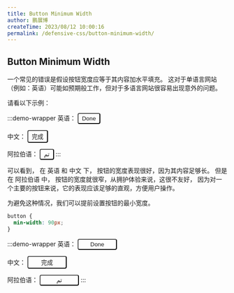 ```yaml
---
title: Button Minimum Width
author: 鹏展博
createTime: 2023/08/12 10:00:16
permalink: /defensive-css/button-minimum-width/
---
```


## Button Minimum Width

一个常见的错误是假设按钮宽度应等于其内容加水平填充。
这对于单语言网站（例如：英语）可能如预期般工作，但对于多语言网站很容易出现意外的问题。

请看以下示例：

<style>
.btn-width-1339 {
  padding: 3px 8px;
  background-color: var(--vp-c-brand-1);
  color: var(--vp-c-white);
  font-weight: 500;
  border-radius: 4px;
}
.btn-width-1339.min {
  min-width: 90px;
}
</style>

:::demo-wrapper
英语：
<button type="button" class="btn-width-1339">Done</button>

中文：
<button type="button" class="btn-width-1339">完成</button>

阿拉伯语：
<button type="button" class="btn-width-1339">تم</button>
:::

可以看到， 在 英语 和 中文 下， 按钮的宽度表现很好，因为其内容足够长。
但是在 阿拉伯语 中， 按钮的宽度就很窄，从拥护体验来说，这很不友好，
因为对一个主要的按钮来说，它的表现应该足够的直观，方便用户操作。

为避免这种情况，我们可以提前设置按钮的最小宽度。

```css
button {
  min-width: 90px;
}
```

:::demo-wrapper
英语：
<button type="button" class="btn-width-1339 min">Done</button>

中文：
<button type="button" class="btn-width-1339 min">完成</button>

阿拉伯语：
<button type="button" class="btn-width-1339 min">تم</button>
:::
